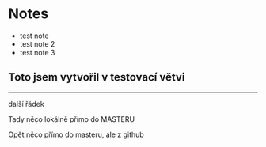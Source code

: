 # Notes

- test note
- test note 2
- test note 3

## Toto jsem vytvořil v testovací větvi

---

další řádek

Tady něco lokálně přímo do MASTERU



Opět něco přímo do masteru, ale z github
